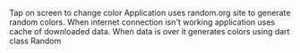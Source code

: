 Tap on screen to change color
Application uses random.org site to generate random colors. When internet connection isn't working application uses cache of downloaded data. When data is over it generates colors using dart class Random
